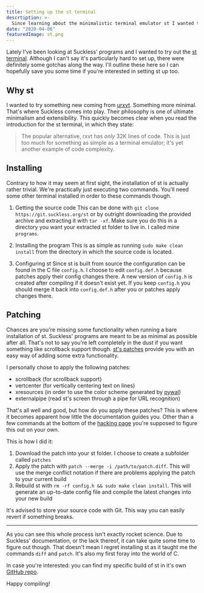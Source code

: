 ```yaml
---
title: Setting up the st terminal
descrtiption: >-
  Since learning about the minimalistic terminal emulator st I wanted to jump ship from urxvt. This is how I did it.
date: "2020-04-06"
featuredImage: st.png
---
```


Lately I've been looking at Suckless' programs and I wanted to try out the [st terminal](https://st.suckless.org/). Although I can't say it's particularly hard to set up, there were definitely some gotchas along the way. I'll outline these here so I can hopefully save you some time if you're interested in setting st up too.

## Why st
I wanted to try something new coming from [urxvt](https://wiki.archlinux.org/index.php/Rxvt-unicode). Something more minimal. That's where Suckless comes into play. Their philosophy is one of ultimate minimalism and extensibility. This quickly becomes clear when you read the introduction for the st terminal, in which they state:

> The popular alternative, rxvt has _only_ 32K lines of code. This is just too much for something as simple as a terminal emulator; it's yet another example of code complexity.

## Installing
Contrary to how it may seem at first sight, the installation of st is actually rather trivial.
We're practically just executing two commands. You'll need some other terminal installed in order to these commands though.

1. Getting the source code
This can be done with `git clone https://git.suckless.org/st` or by outright downloading the provided archive and extracting it with `tar -xf`. Make sure you do this in a directory you want your extracted st folder to live in. I called mine `programs`. 

2. Installing the program
This is as simple as running `sudo make clean install` from the directory in which the source code is located. 

3. Configuring st
Since st is built from source the configuration can be found in the C file `config.h`. I choose to edit `config.def.h` because patches apply their config changes there. A new version of `config.h` is created after compiling if it doesn't exist yet. If you keep `config.h` you should merge it back into `config.def.h` after you or patches apply changes there. 

## Patching
Chances are you're missing some functionality when running a bare installation of st. Suckless' programs are meant to be as minimal as possible after all. That's not to say you're left completely in the dust if you want something like scrollback support though. [st's patches](https://st.suckless.org/patches/) provide you with an easy way of adding some extra functionality.

I personally chose to apply the following patches:

- scrollback (for scrollback support)
- vertcenter (for vertically centering text on lines)
- xresources (in order to use the color scheme generated by [pywal](https://github.com/dylanaraps/pywal))
- externalpipe (read st's screen through a pipe for URL recognition)

That's all well and good, but how do you apply these patches? This is where it becomes apparent how little the documentation guides you. Other than a few commands at the bottom of the [hacking page](https://suckless.org/hacking/) you're supposed to figure this out on your own.

This is how I did it:
1. Download the patch into your st folder. I choose to create a subfolder called `patches`
2. Apply the patch with `patch --merge -i /path/to/patch.diff`. This will use the merge conflict notation if there are problems applying the patch to your current build
3. Rebuild st with `rm -rf config.h && sudo make clean install`. This will generate an up-to-date config file and compile the latest changes into your new build  

It's advised to store your source code with Git. This way you can easily revert if something breaks.

<hr />

As you can see this whole process isn't exactly rocket science. Due to Suckless' documentation, or the lack thereof, it can take quite some time to figure out though. That doesn't mean I regret installing st as it taught me the commands `diff` and `patch`. It's also my first foray into the world of C.

In case you're interested: you can find my specific build of st in it's own [GitHub repo](https://github.com/Martijnvos/st). 

Happy compiling!
